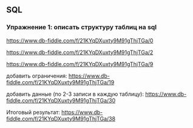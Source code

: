 ## SQL

### Упражнение 1: описать структуру таблиц на sql
https://www.db-fiddle.com/f/21KYqDXuxty9M91gThjTGa/0

https://www.db-fiddle.com/f/21KYqDXuxty9M91gThjTGa/2

https://www.db-fiddle.com/f/21KYqDXuxty9M91gThjTGa/9

добавить ограничения:
https://www.db-fiddle.com/f/21KYqDXuxty9M91gThjTGa/19

добавить данные (по 2-3 записи в каждую таблицу):
https://www.db-fiddle.com/f/21KYqDXuxty9M91gThjTGa/30

Итоговый результат: https://www.db-fiddle.com/f/21KYqDXuxty9M91gThjTGa/38 
